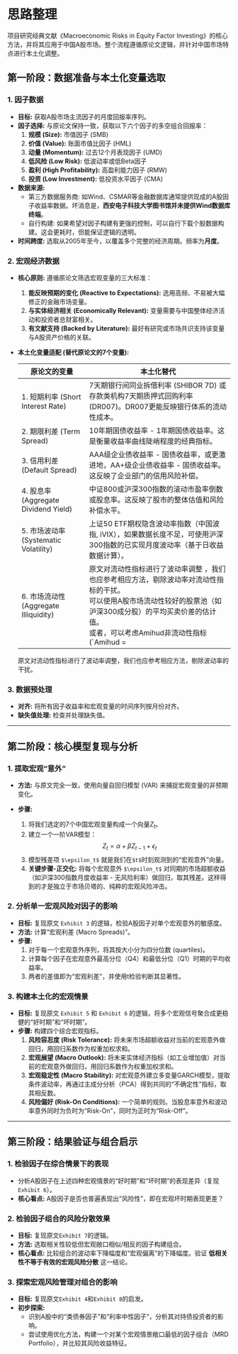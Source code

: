 # 思路整理

项目研究经典文献《Macroeconomic Risks in Equity Factor Investing》的核心方法，并将其应用于中国A股市场。整个流程遵循原论文逻辑，并针对中国市场特点进行本土化调整。

## 第一阶段：数据准备与本土化变量选取

### 1. 因子数据
* **目标:** 获取A股市场主流因子的月度回报率序列。
* **因子选择:** 与原论文保持一致，获取以下六个因子的多空组合回报率：
    1. **规模 (Size):** 市值因子 (SMB)
    2. **价值 (Value):** 账面市值比因子 (HML)
    3. **动量 (Momentum):** 过去12个月表现因子 (UMD)
    4. **低风险 (Low Risk):** 低波动率或低Beta因子
    5. **盈利 (High Profitability):** 高盈利能力因子 (RMW)
    6. **投资 (Low Investment):** 低投资水平因子 (CMA)
* **数据来源:**
    * 第三方数据服务商: 如Wind、CSMAR等金融数据库通常提供现成的A股因子收益率数据。坏消息是，**西安电子科技大学图书馆并未提供Wind数据库终端**。
    * 自行构建: 如果希望对因子构建有更强的控制，可以自行下载个股数据构建。这会更耗时，但能保证逻辑的透明。
* **时间跨度:** 选取从2005年至今，以覆盖多个完整的经济周期。频率为**月度**。

### 2. 宏观经济数据
* **核心原则:** 遵循原论文筛选宏观变量的三大标准：
  
    1.  **能反映预期的变化 (Reactive to Expectations):** 选用高频、不易被大幅修正的金融市场变量。
    2.  **与实体经济相关 (Economically Relevant):** 变量需要与中国整体经济活动和投资者总财富相关。
    3.  **有文献支持 (Backed by Literature):** 最好有研究或市场共识支持该变量与A股资产价格的关联。
    
* **本土化变量适配 (替代原论文的7个变量):**
  
    | 原论文的变量                          | 本土化替代                                                   |
    | ------------------------------------- | ------------------------------------------------------------ |
    | 1. 短期利率 (Short Interest Rate)     | 7天期银行间同业拆借利率 (SHIBOR 7D) 或存款类机构7天期质押式回购利率 (DR007)。DR007更能反映银行体系的流动性成本。 |
    | 2. 期限利差 (Term Spread)             | 10年期国债收益率 - 1年期国债收益率。这是衡量收益率曲线陡峭程度的经典指标。 |
    | 3. 信用利差 (Default Spread)          | AAA级企业债收益率 - 国债收益率，或更激进地，AA+级企业债收益率 - 国债收益率。这反映了企业部门的信用风险补偿。 |
    | 4. 股息率 (Aggregate Dividend Yield)  | 中证800或沪深300指数的滚动市盈率倒数或股息率。这反映了股市的整体估值和风险补偿水平。 |
    | 5. 市场波动率 (Systematic Volatility) | 上证50 ETF期权隐含波动率指数（中国波指, iVIX），如果数据长度不足，可使用沪深300指数的已实现月度波动率（基于日收益数据计算）。 |
    | 6. 市场流动性 (Aggregate Illiquidity) | 原文对流动性指标进行了波动率调整 ，我们也应参考相应方法，剔除波动率对流动性指标的干扰。<br />可以使用A股市场流动性较好的股票池（如沪深300成分股）的平均买卖价差的估计值。<br />或者，可以考虑Amihud非流动性指标 (`Amihud = |Return|/ Volume`)，计算所有A股的Amihud指标的月度均值。 |
    
    原文对流动性指标进行了波动率调整，我们也应参考相应方法，剔除波动率的干扰。

### 3. 数据预处理
* **对齐:** 将所有因子收益率和宏观变量的时间序列按月份对齐。
* **缺失值处理:** 检查并处理缺失值。

---

## 第二阶段：核心模型复现与分析

### 1. 提取宏观“意外”
* **方法:** 与原文完全一致，使用向量自回归模型 (VAR) 来捕捉宏观变量的非预期变化。
* **步骤:**
    
    1.  将我们选定的7个中国宏观变量构成一个向量$Z_t$。
    2. 建立一个一阶VAR模型：
       $$
       Z_t = \alpha + \beta Z_{t-1} + \epsilon_t
       $$
    3.  模型残差项 `$\epsilon_t$` 就是我们在`$t$`时刻观测到的“宏观意外”向量。
    4.  **关键步骤-正交化:** 将每个宏观意外 `$\epsilon_t$` 对同期的市场超额收益（如沪深300指数月度收益率 - 无风险利率）做回归，取其残差。这样得到的才是独立于市场贝塔的、纯粹的宏观风险冲击。

### 2. 分析单一宏观风险对因子的影响
* **目标:** 复现原文 `Exhibit 3` 的逻辑，检验A股因子对单个宏观意外的敏感度。
* **方法:** 计算“宏观利差 (Macro Spreads)”。
* **步骤:**
    1.  对于每一个宏观意外序列，将其按大小分为四分位数 (quartiles)。
    2.  计算每个因子在宏观意外最高分位（Q4）和最低分位（Q1）时期的平均收益率。
    3.  两者的差值即为“宏观利差”，并使用t检验判断其显著性。

### 3. 构建本土化的宏观情景
* **目标:** 复现原文 `Exhibit 5` 和 `Exhibit 6` 的逻辑，将多个宏观信号聚合成更稳健的“好时期”和“坏时期”。
* **步骤:** 构建四个综合宏观指标。
    1.  **风险容忍度 (Risk Tolerance):** 将未来市场超额收益对当前的宏观意外做回归，用回归系数作为权重加权求和。
    2.  **宏观展望 (Macro Outlook):** 将未来实体经济指标（如工业增加值）对当前的宏观意外做回归，用回归系数作为权重加权求和。
    3.  **宏观稳定性 (Macro Stability):** 对宏观意外建立多变量GARCH模型，提取条件波动率，再通过主成分分析（PCA）得到共同的“不确定性”指标，取其相反数。
    4.  **风险偏好 (Risk-On Conditions):** 一个简单的规则。当股息率意外和波动率意外同时为负时为“Risk-On”，同时为正时为“Risk-Off”。

---

## 第三阶段：结果验证与组合启示

### 1. 检验因子在综合情景下的表现
* 分析A股因子在上述四种宏观情景的“好时期”和“坏时期”的表现差异（复现`Exhibit 6`）。
* **核心看点:** A股因子是否也普遍表现出“风险性”，即在宏观坏时期表现更差？

### 2. 检验因子组合的风险分散效果
* **目标:** 复现原文`Exhibit 7`的逻辑。
* **方法:** 选取相关性较低但宏观敞口相似/相反的因子构建组合。
* **核心看点:** 比较组合的波动率下降幅度和“宏观偏离”的下降幅度。验证 **低相关性不等于有效的宏观风险分散** 这一结论。

### 3. 探索宏观风险管理对组合的影响
* **目标:** 复现原文`Exhibit 4`和`Exhibit 8`的启发。
* **初步探索:**
    * 识别A股中的“类债券因子”和“利率中性因子”，分析其对持债投资者的影响。
    * 尝试使用优化方法，构建一个对某个宏观情景敞口最低的因子组合（MRD Portfolio），并比较其风险收益特征。
